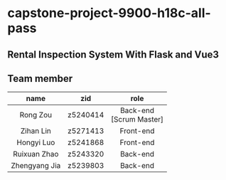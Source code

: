 ﻿# capstone-project-9900-h18c-all-pass

## Rental Inspection System With Flask and Vue3

## Team member
|name|zid|role|
|:-:|:-:|:-:|
Rong Zou |z5240414|Back-end </br>[Scrum Master]
Zihan Lin |z5271413|Front-end
Hongyi Luo |z5241868|Front-end
Ruixuan Zhao |z5243320|Back-end
Zhengyang Jia |z5239803|Back-end

